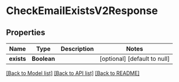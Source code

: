 # CheckEmailExistsV2Response
## Properties

| Name | Type | Description | Notes |
|------------ | ------------- | ------------- | -------------|
| **exists** | **Boolean** |  | [optional] [default to null] |

[[Back to Model list]](../README.md#documentation-for-models) [[Back to API list]](../README.md#documentation-for-api-endpoints) [[Back to README]](../README.md)

